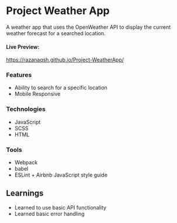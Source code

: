 # Project Weather App

 <p>A weather app that uses the OpenWeather API to display the current weather forecast for a searched location.</p>

#### Live Preview:

https://razanaqsh.github.io/Project-WeatherApp/

### Features

- Ability to search for a specific location
- Mobile Responsive

### Technologies

- JavaScript
- SCSS
- HTML

### Tools

- Webpack
- babel
- ESLint + Airbnb JavaScript style guide

## Learnings

- Learned to use basic API functionality
- Learned basic error handling
